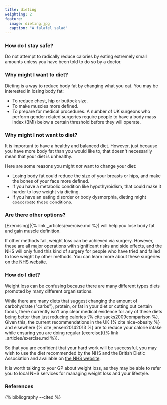 ```yaml
---
title: dieting
weighting: 2
feature:
  image: dieting.jpg
  caption: "A falafel salad"
---
```


### How do I stay safe?

Do not attempt to radically reduce calories by eating extremely small amounts unless you have been told to do so by a doctor.

### Why might I want to diet?

Dieting is a way to reduce body fat by changing what you eat. You may be interested in losing body fat:
- To reduce chest, hip or buttock size.
- To make muscles more defined.
- To prepare for medical procedures. A number of UK surgeons who perform gender related surgeries require people to have a body mass index (BMI) below a certain threshold before they will operate. 

### Why might I not want to diet?

It is important to have a healthy and balanced diet. However, just because you have more body fat than you would like to, that doesn't necessarily mean that your diet is unhealthy.

Here are some reasons you might *not* want to change your diet:
- Losing body fat could reduce the size of your breasts or hips, and make the bones of your face more defined.
- If you have a metabolic condition like hypothyroidism, that could make it harder to lose weight via dieting.
- If you have an eating disorder or body dysmorphia, dieting might exacerbate these conditions.

### Are there other options?

[Exercising]({% link _articles/exercise.md %}) will help you lose body fat and gain muscle definition.

If other methods fail, weight loss can be achieved via surgery. However, these are all major operations with significant risks and side effects, and the NHS will only fund this kind of surgery for people who have tried and failed to lose weight by other methods. You can learn more about these surgeries on [the NHS website](https://www.nhs.uk/conditions/weight-loss-surgery/).

### How do I diet?

Weight loss can be confusing because there are many different types diets promoted by many different organisations. 

While there are many diets that suggest changing the amount of carbohydrate ("carbs"), protein, or fat in your diet or cutting out certain foods, there currently isn't any clear medical evidence for any of these diets being better than just reducing calories {% cite sacks2009comparison %}. Given this, the current recommendations in the UK {% cite nice-obesity %} and elsewhere {% cite jensen20142013 %} are to reduce your calorie intake while ensuring you are doing regular [exercise]({% link _articles/exercise.md %}).

So that you are confident that your hard work will be successful, you may wish to use the diet recommended by the NHS and the British Dietic Association and available on [the NHS website](http://www.nhs.uk/Livewell/weight-loss-guide/Pages/losing-weight-getting-started.aspx).

It is worth talking to your GP about weight loss, as they may be able to refer you to local NHS services for managing weight loss and your lifestyle.

### References

{% bibliography --cited %}
